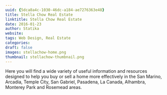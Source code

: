 ```yaml
--- 
uuid: {5dca8a4c-1030-46dc-a184-ae7276363e48} 
title: Stella Chow Real Estate 
linktitle: Stella Chow Real Estate  
date: 2016-01-23 
author: Statika 
website: 
tags: Web Design, Real Estate 
categories:   
draft: false 
images: stellachow-home.png 
thumbnail: stellachow-thumbnail.png
--- 
```


Here you will find a wide variety of useful information and resources designed to help you buy or sell a home more
effectively in the San Marino, Arcadia, Temple City, San Gabriel, Pasadena, La Canada, Alhambra, Monterey Park and
Rosemead areas. 